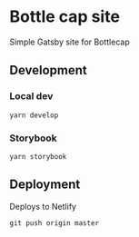 # Bottle cap site

Simple Gatsby site for Bottlecap

## Development 

### Local dev

```
yarn develop
```


### Storybook

```
yarn storybook
```


## Deployment

Deploys to Netlify

```
git push origin master
```




